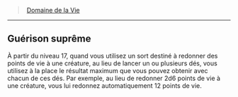 ﻿---
!GenericItem
Name: Guérison suprême
Id: cleric_life_hd.md#guérison-suprême
ParentLink: cleric_life_hd.md#domaine-de-la-vie
ParentName: Domaine de la Vie
NameLevel: 2
Attributes: {}
---
> [Domaine de la Vie](hd_cleric_life.md)

---

## Guérison suprême

À partir du niveau 17, quand vous utilisez un sort destiné à redonner des points de vie à une créature, au lieu de lancer un ou plusieurs dés, vous utilisez à la place le résultat maximum que vous pouvez obtenir avec chacun de ces dés. Par exemple, au lieu de redonner 2d6 points de vie à une créature, vous lui redonnez automatiquement 12 points de vie.

